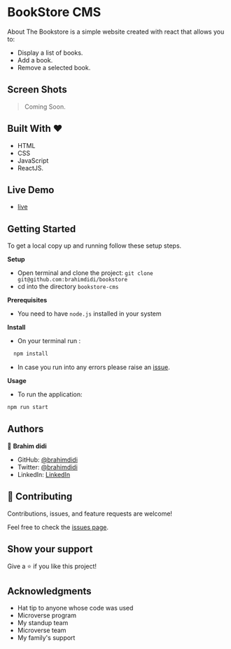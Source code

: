 # BookStore CMS

About
The Bookstore is a simple website created with react that allows you to:

- Display a list of books.
- Add a book.
- Remove a selected book.

## Screen Shots

> Coming Soon.

## Built With &hearts;

- HTML
- CSS
- JavaScript
- ReactJS.

## Live Demo

- [live](https://brahimdidi.github.io/bookstore/)

## Getting Started

To get a local copy up and running follow these setup steps.

**Setup**

- Open terminal and clone the project: `git clone git@github.com:brahimdidi/bookstore`
- cd into the directory `bookstore-cms`

**Prerequisites**

- You need to have `node.js` installed in your system

**Install**

- On your terminal run :

```sh
  npm install
```

- In case you run into any errors please raise an [issue](https://github.com/brahimdidi/bookstore/issues).

**Usage**

- To run the application:

```sh
npm run start

```

## Authors

👤 **Brahim didi**

- GitHub: [@brahimdidi](https://github.com/brahimdidi)
- Twitter: [@brahimdidi](https://twitter.com/brahimdidi)
- LinkedIn: [LinkedIn](https://www.linkedin.com/in/brahimdidi/)

## 🤝 Contributing

Contributions, issues, and feature requests are welcome!

Feel free to check the [issues page](../../issues/).

## Show your support

Give a ⭐️ if you like this project!

## Acknowledgments

- Hat tip to anyone whose code was used
- Microverse program
- My standup team
- Microverse team
- My family's support